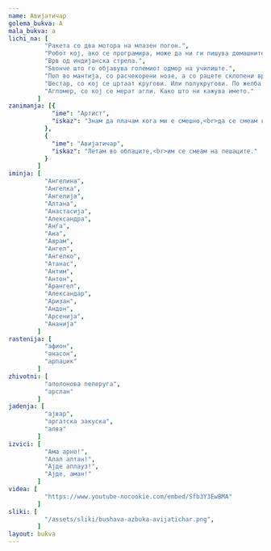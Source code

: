 ```yaml
---
name: Авијатичар
golema_bukva: А
mala_bukva: а
lichi_na: [
          "Ракета со два мотора на млазен погон.",
          "Робот кој, ако се програмира, може да ни ги пишува домашните задачи.",
          "Врв од индијанска стрела.",
          "Ѕвонче што го објавува големиот одмор на училиште.",
          "Поп во мантија, со расчекорени нозе, а со рацете склопени врз стомакот.",
          "Шестар, со кој се цртаат кругови. Или полукругови. По желба.",
          "Агломер, со кој се мерат агли. Како што ни кажува името."
        ]
zanimanja: [{
            "ime": "Артист",
            "iskaz": "Знам да плачам кога ми е смешно,<br>да се смеам кога ми е тешко."
          },
          {
            "ime": "Авијатичар",
            "iskaz": "Летам во облаците,<br>им се смеам на пешаците."
          }
        ]
iminja: [
          "Ангелина",
          "Ангелка",
          "Ангелија",
          "Алтана",
          "Анастасија",
          "Александра",
          "Анѓа",
          "Ана",
          "Аврам",
          "Ангел",
          "Ангелко",
          "Атанас",
          "Антим",
          "Антон",
          "Арангел",
          "Александар",
          "Аризан",
          "Андон",
          "Арсенија",
          "Ананија"
        ]
rastenija: [
          "афион",
          "анасон",
          "арпаџик"
        ]
zhivotni: [
          "аполонова пеперуга",
          "арслан"
        ]
jadenja: [
          "ајвар",
          "аргатска закуска",
          "алва"
        ]
izvici: [
          "Ама арно!",
          "Алал алтан!",
          "Ајде аплауз!",
          "Ајде, аман!"
        ]
videa: [
          "https://www.youtube-nocookie.com/embed/Sfb3Y3EwBMA"
        ]
sliki: [
          "/assets/sliki/bushava-azbuka-avijatichar.png",
        ]
layout: bukva
---
```

